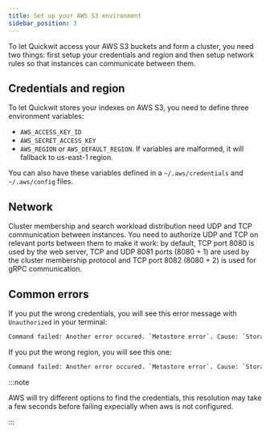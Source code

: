 ```yaml
---
title: Set up your AWS S3 environment 
sidebar_position: 3
---
```


To let Quickwit access your AWS S3 buckets and form a cluster, you need two things: first setup your credentials 
and region and then setup network rules so that instances can communicate between them.

## Credentials and region
To let Quickwit stores your indexes on AWS S3, you need to define three environment variables:
- `AWS_ACCESS_KEY_ID`
- `AWS_SECRET_ACCESS_KEY`
- `AWS_REGION` or `AWS_DEFAULT_REGION`. If variables are malformed, it will fallback to us-east-1 region.

You can also have these variables defined in a `~/.aws/credentials` and `~/.aws/config` files.


## Network
Cluster membership and search workload distribution need UDP and TCP communication between instances. You need to authorize UDP and TCP on relevant ports between them to make it work: by default, TCP port 8080 is used by the web server, TCP and UDP 8081 ports (8080 + 1) are used by the cluster membership protocol and TCP port 8082 (8080 + 2) is used for gRPC communication.


## Common errors
If you put the wrong credentials, you will see this error message with `Unauthorized` in your terminal:

```bash
Command failed: Another error occured. `Metastore error`. Cause: `StorageError(kind=Unauthorized, source=Failed to fetch object: s3://quickwit-dev/my-hdfs/quickwit.json)`
```

If you put the wrong region, you will see this one:

```bash
Command failed: Another error occured. `Metastore error`. Cause: `StorageError(kind=InternalError, source=Failed to fetch object: s3://your-bucket/your-index/quickwit.json)`.
```

:::note

AWS will try different options to find the credentials, this resolution may take a few seconds before failing expecially when aws is not configured. 

:::

